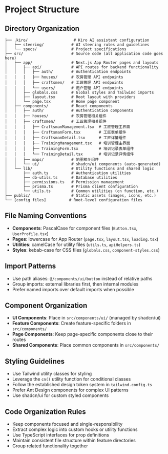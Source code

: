 # Project Structure

## Directory Organization

```
├── .kiro/                    # Kiro AI assistant configuration
│   ├── steering/            # AI steering rules and guidelines
│   └── specs/               # Project specifications
├── src/                     # Source code (all application code goes here)
│   ├── app/                 # Next.js App Router pages and layouts
│   │   ├── api/             # API routes for backend functionality
│   │   │   ├── auth/        # Authentication endpoints
│   │   │   ├── houses/      # 农房管理 API endpoints
│   │   │   ├── craftsmen/   # 工匠管理 API endpoints
│   │   │   └── users/       # 用户管理 API endpoints
│   │   ├── globals.css      # Global styles and Tailwind imports
│   │   ├── layout.tsx       # Root layout with providers
│   │   └── page.tsx         # Home page component
│   ├── components/          # React components
│   │   ├── auth/            # Authentication components
│   │   ├── houses/          # 农房管理相关组件
│   │   ├── craftsmen/       # 工匠管理相关组件
│   │   │   ├── CraftsmanManagement.tsx  # 工匠管理主界面
│   │   │   ├── CraftsmanForm.tsx        # 工匠表单组件
│   │   │   ├── CraftsmanDetail.tsx      # 工匠详情组件
│   │   │   ├── TrainingManagement.tsx   # 培训管理主界面
│   │   │   ├── TrainingForm.tsx         # 培训记录表单组件
│   │   │   └── TrainingDetail.tsx       # 培训记录详情组件
│   │   ├── maps/            # 地图相关组件
│   │   └── ui/              # shadcn/ui components (auto-generated)
│   └── lib/                 # Utility functions and shared logic
│       ├── auth.ts          # Authentication utilities
│       ├── db-utils.ts      # Database utilities
│       ├── permissions.ts   # Permission management
│       ├── prisma.ts        # Prisma client configuration
│       └── utils.ts         # Common utilities (cn function, etc.)
├── public/                  # Static assets (images, icons, etc.)
└── [config files]          # Root-level configuration files
```

## File Naming Conventions

- **Components**: PascalCase for component files (`Button.tsx`, `UserProfile.tsx`)
- **Pages**: lowercase for App Router (`page.tsx`, `layout.tsx`, `loading.tsx`)
- **Utilities**: camelCase for utility files (`utils.ts`, `apiHelpers.ts`)
- **Styles**: kebab-case for CSS files (`globals.css`, `component-styles.css`)

## Import Patterns

- Use path aliases: `@/components/ui/button` instead of relative paths
- Group imports: external libraries first, then internal modules
- Prefer named imports over default imports when possible

## Component Organization

- **UI Components**: Place in `src/components/ui/` (managed by shadcn/ui)
- **Feature Components**: Create feature-specific folders in `src/components/`
- **Page Components**: Keep page-specific components close to their routes
- **Shared Components**: Place common components in `src/components/`

## Styling Guidelines

- Use Tailwind utility classes for styling
- Leverage the `cn()` utility function for conditional classes
- Follow the established design token system in `tailwind.config.ts`
- Prefer Ant Design components for complex UI patterns
- Use shadcn/ui for custom styled components

## Code Organization Rules

- Keep components focused and single-responsibility
- Extract complex logic into custom hooks or utility functions
- Use TypeScript interfaces for prop definitions
- Maintain consistent file structure within feature directories
- Group related functionality together